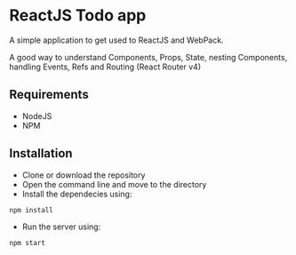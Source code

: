 # ReactJS Todo app

A simple application to get used to ReactJS and WebPack.

A good way to understand Components, Props, State, nesting Components, handling Events, Refs and Routing (React Router v4)

## Requirements

* NodeJS
* NPM

## Installation

* Clone or download the repository
* Open the command line and move to the directory
* Install the dependecies using:
```
npm install
```
* Run the server using:
```
npm start
```
